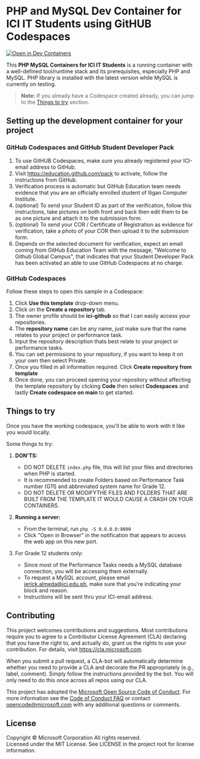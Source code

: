 # PHP and MySQL Dev Container for ICI IT Students using GitHUB Codespaces

[![Open in Dev Containers](https://img.shields.io/static/v1?label=Dev%20Containers&message=Open&color=blue&logo=visualstudiocode)](https://vscode.dev/redirect?url=vscode://ms-vscode-remote.remote-containers/cloneInVolume?url=https://github.com/microsoft/vscode-remote-try-php)

This **PHP MySQL Containers for ICI IT Students** is a running container with a well-defined tool/runtime stack and its prerequisites, especially PHP and MySQL. PHP library is installed with the latest version while MySQL is currently on testing.

> **Note:** If you already have a Codespace created already, you can jump to the [Things to try](#things-to-try) section.

## Setting up the development container for your project
### GitHub Codespaces and GitHub Student Developer Pack
1. To use GitHUB Codespaces, make sure you already registered your ICI-email address to GitHub.
2. Visit https://education.github.com/pack to activate, follow the instructions from GitHub. 
3. Verification process is automatic but GitHub Education team needs evidence that you are an officially enrolled student of Iligan Computer Institute.
4. (optional) To send your Student ID as part of the verification, follow this instructions, take pictures on both front and back then edit them to be as one picture and attach it to the submission form.
5. (optional) To send your COR / Certificate of Registration as evidence for verification, take a photo of your COR then upload it to the submission form.
6. Depends on the selected document for verification, expect an email coming from GitHub Education Team with the message, "Welcome to Github Global Campus", that indicates that your Student Developer Pack has been activated an able to use GitHub Codespaces at no charge.

### GitHub Codespaces
Follow these steps to open this sample in a Codespace:
1. Click **Use this template** drop-down menu.
2. Click on the **Create a repository** tab.
3. The owner profile should be **ici-github** so that I can easily access your repositories.
4. The **repository name** can be any name, just make sure that the name relates to your project or performance task.
5. Input the repository description thats best relate to your project or performance tasks.
6. You can set permissions to your repository, if you want to keep it on your own then select Private.
7. Once you filled in all information required. Click **Create repository from template**
8. Once done, you can proceed opening your repository without affecting the template repository by clicking **Code** then select **Codespaces** and lastly **Create codespace on main** to get started.

## Things to try

Once you have the working codespace, you'll be able to work with it like you would locally.

Some things to try:

1. **DON'TS:**
   - DO NOT DELETE `index.php` file, this will list your files and directories when PHP is started.
   - It is recommended to create Folders based on Performance Task number (G11) and abbreviated system name for Grade 12.
   - DO NOT DELETE OR MODIFYTHE FILES AND FOLDERS THAT ARE BUILT FROM THE TEMPLATE IT WOULD CAUSE A CRASH ON YOUR CONTAINERS.

1. **Running a server:**
   - From the terminal, run `php -S 0.0.0.0:8000`
   - Click "Open in Browser" in the notification that appears to access the web app on this new port.
   
1. For Grade 12 students only:
   - Since most of the Performance Tasks needs a MySQL database connection, you will be accessing them externally.
   - To request a MySQL account, please email jerick.almeda@ici.edu.ph, make sure that you're indicating your block and reason.
   - Instructions will be sent thru your ICI-email address.
 

## Contributing

This project welcomes contributions and suggestions. Most contributions require you to agree to a
Contributor License Agreement (CLA) declaring that you have the right to, and actually do, grant us
the rights to use your contribution. For details, visit https://cla.microsoft.com.

When you submit a pull request, a CLA-bot will automatically determine whether you need to provide
a CLA and decorate the PR appropriately (e.g., label, comment). Simply follow the instructions
provided by the bot. You will only need to do this once across all repos using our CLA.

This project has adopted the [Microsoft Open Source Code of Conduct](https://opensource.microsoft.com/codeofconduct/).
For more information see the [Code of Conduct FAQ](https://opensource.microsoft.com/codeofconduct/faq/) or
contact [opencode@microsoft.com](mailto:opencode@microsoft.com) with any additional questions or comments.

## License

Copyright © Microsoft Corporation All rights reserved.<br />
Licensed under the MIT License. See LICENSE in the project root for license information.
